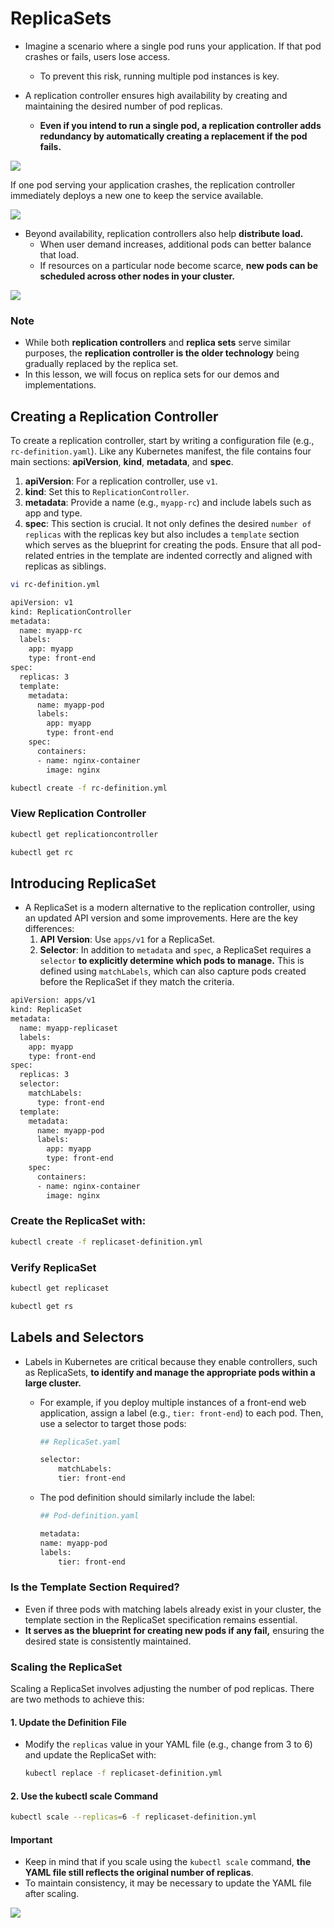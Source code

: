 # ReplicaSets

-   Imagine a scenario where a single pod runs your application. If that pod crashes or fails, users lose access.
    -   To prevent this risk, running multiple pod instances is key.

-   A replication controller ensures high availability by creating and maintaining the desired number of pod replicas.
    -   **Even if you intend to run a single pod, a replication controller adds redundancy by automatically creating a replacement if the pod fails.**


![](../../images/kubernetes_core9.png)

If one pod serving your application crashes, the replication controller immediately deploys a new one to keep the service available.

![](../../images/kubernetes_core10.png)

-   Beyond availability, replication controllers also help **distribute load.** 
    -   When user demand increases, additional pods can better balance that load. 
    -   If resources on a particular node become scarce, **new pods can be scheduled across other nodes in your cluster.**


![](../../images/kubernetes_core11.png)

###  Note

-   While both **replication controllers** and **replica sets** serve similar purposes, the **replication controller is the older technology** being gradually replaced by the replica set. 
-   In this lesson, we will focus on replica sets for our demos and implementations.

## Creating a Replication Controller
To create a replication controller, start by writing a configuration file (e.g., ```rc-definition.yaml```). Like any Kubernetes manifest, the file contains four main sections: **apiVersion**, **kind**, **metadata**, and **spec**.

1.  **apiVersion**: For a replication controller, use ```v1```.
2.  **kind**: Set this to ```ReplicationController```.
3.  **metadata**: Provide a name (e.g., ```myapp-rc```) and include labels such as app and type.
4.  **spec**: This section is crucial. It not only defines the desired ```number of replicas``` with the replicas key but also includes a ```template``` section which serves as the blueprint for creating the pods. Ensure that all pod-related entries in the template are indented correctly and aligned with replicas as siblings.

```bash
vi rc-definition.yml
```

```bash
apiVersion: v1
kind: ReplicationController
metadata:
  name: myapp-rc
  labels:
    app: myapp
    type: front-end
spec:
  replicas: 3
  template:
    metadata:
      name: myapp-pod
      labels:
        app: myapp
        type: front-end
    spec:
      containers:
      - name: nginx-container
        image: nginx
```

```bash
kubectl create -f rc-definition.yml
```

### View Replication Controller
```bash
kubectl get replicationcontroller

kubectl get rc
```

## Introducing ReplicaSet
-   A ReplicaSet is a modern alternative to the replication controller, using an updated API version and some improvements. Here are the key differences:
    1.  **API Version**: Use ```apps/v1``` for a ReplicaSet.
    2.  **Selector**: In addition to ```metadata``` and ```spec```, a ReplicaSet requires a ```selector``` **to explicitly determine which pods to manage.** This is defined using ```matchLabels```, which can also capture pods created before the ReplicaSet if they match the criteria.

```bash
apiVersion: apps/v1
kind: ReplicaSet
metadata:
  name: myapp-replicaset
  labels:
    app: myapp
    type: front-end
spec:
  replicas: 3
  selector:
    matchLabels:
      type: front-end
  template:
    metadata:
      name: myapp-pod
      labels:
        app: myapp
        type: front-end
    spec:
      containers:
      - name: nginx-container
        image: nginx
```

### Create the ReplicaSet with:
```bash
kubectl create -f replicaset-definition.yml
```

### Verify ReplicaSet
```bash
kubectl get replicaset

kubectl get rs
```


## Labels and Selectors
-   Labels in Kubernetes are critical because they enable controllers, such as ReplicaSets, **to identify and manage the appropriate pods within a large cluster.**
    -   For example, if you deploy multiple instances of a front-end web application, assign a label (e.g., ```tier: front-end```) to each pod. Then, use a selector to target those pods:

        ```bash
        ## ReplicaSet.yaml
        
        selector:
            matchLabels:
            tier: front-end
        ```

    -   The pod definition should similarly include the label:
        ```bash
        ## Pod-definition.yaml

        metadata:
        name: myapp-pod
        labels:
            tier: front-end

        ```


### Is the Template Section Required?
-   Even if three pods with matching labels already exist in your cluster, the template section in the ReplicaSet specification remains essential. 
-   **It serves as the blueprint for creating new pods if any fail,** ensuring the desired state is consistently maintained.


### Scaling the ReplicaSet
Scaling a ReplicaSet involves adjusting the number of pod replicas. There are two methods to achieve this:

#### 1.     Update the Definition File
-   Modify the ```replicas``` value in your YAML file (e.g., change from 3 to 6) and update the ReplicaSet with:

    ```bash
    kubectl replace -f replicaset-definition.yml
    ```

#### 2.     Use the kubectl scale Command
```bash
kubectl scale --replicas=6 -f replicaset-definition.yml
```

#### Important

-   Keep in mind that if you scale using the ```kubectl scale``` command, **the YAML file still reflects the original number of replicas**. 
-   To maintain consistency, it may be necessary to update the YAML file after scaling.


![](../../images/kubernetes_core12.png)